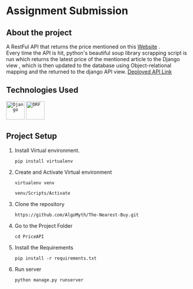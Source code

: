 
# **Assignment Submission**
## **About the project**

<p>A RestFul API that returns the price mentioned on this <a href="https://www.metal.com/Lithium-ion-Battery/202303240001"> Website</a> .
<br>
 Every time the API is hit,  python's beautiful soup library scrapping script is run which returns the latest price of the mentioned article to the Django view , which is then updated to the database using Object-relational mapping and the returned to the django API view.
 <a href="https://dolphin-app-5muqt.ondigitalocean.app/price/">Deployed API Link </a>
</p>


## **Technologies Used**


<div align="left">
 <code><img height="50" src="https://static.djangoproject.com/img/logos/django-logo-negative.png" alt="Django" title="Django" /></code>
 <code><img height="50" src="https://img.shields.io/badge/django%20rest-ff1709?style=for-the-badge&logo=django&logoColor=white" alt="DRF" title="DRF" /></code>
 
</div>


## **Project Setup**

1. Install Virtual environment.
   ```
   pip install virtualenv
   ```
2. Create and Activate Virtual environment
    ```
    virtualenv venv
    ```
    ```
    venv/Scripts/Activate
    ```
3. Clone the repository
    ```
    https://github.com/AlgoMyth/The-Nearest-Buy.git
    ```
4. Go to the Project Folder
    ```
    cd PriceAPI
    ```
5. Install the Requirements
    ```
    pip install -r requirements.txt
    ```
6. Run server
    ```
    python manage.py runserver
    ```
